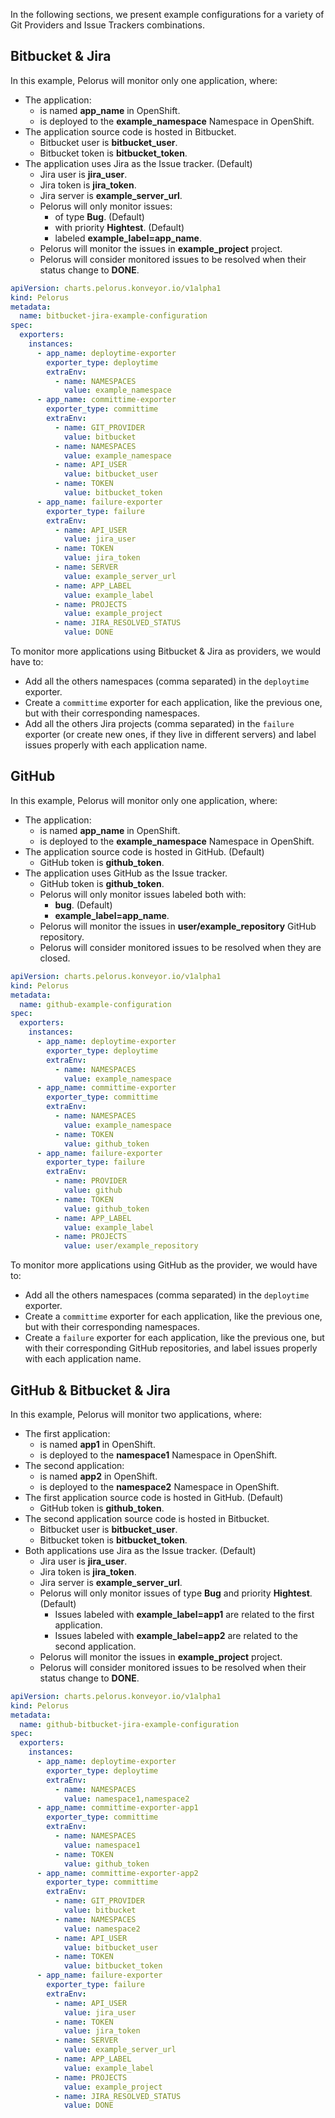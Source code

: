 In the following sections, we present example configurations for a variety of Git Providers and Issue Trackers combinations.

## Bitbucket & Jira

In this example, Pelorus will monitor only one application, where:

* The application:
    * is named **app_name** in OpenShift.
    * is deployed to the **example_namespace** Namespace in OpenShift.
* The application source code is hosted in Bitbucket.
    * Bitbucket user is **bitbucket_user**.
    * Bitbucket token is **bitbucket_token**.
* The application uses Jira as the Issue tracker. (Default)
    * Jira user is **jira_user**.
    * Jira token is **jira_token**.
    * Jira server is **example_server_url**.
    * Pelorus will only monitor issues:
        * of type **Bug**. (Default)
        * with priority **Hightest**. (Default)
        * labeled **example_label=app_name**.
    * Pelorus will monitor the issues in **example_project** project.
    * Pelorus will consider monitored issues to be resolved when their status change to **DONE**.

```yaml
apiVersion: charts.pelorus.konveyor.io/v1alpha1
kind: Pelorus
metadata:
  name: bitbucket-jira-example-configuration
spec:
  exporters:
    instances:
      - app_name: deploytime-exporter
        exporter_type: deploytime
        extraEnv:
          - name: NAMESPACES
            value: example_namespace
      - app_name: committime-exporter
        exporter_type: committime
        extraEnv:
          - name: GIT_PROVIDER
            value: bitbucket
          - name: NAMESPACES
            value: example_namespace
          - name: API_USER
            value: bitbucket_user
          - name: TOKEN
            value: bitbucket_token
      - app_name: failure-exporter
        exporter_type: failure
        extraEnv:
          - name: API_USER
            value: jira_user
          - name: TOKEN
            value: jira_token
          - name: SERVER
            value: example_server_url
          - name: APP_LABEL
            value: example_label
          - name: PROJECTS
            value: example_project
          - name: JIRA_RESOLVED_STATUS
            value: DONE
```

To monitor more applications using Bitbucket & Jira as providers, we would have to:

* Add all the others namespaces (comma separated) in the `deploytime` exporter.
* Create a `committime` exporter for each application, like the previous one, but with their corresponding namespaces.
* Add all the others Jira projects (comma separated) in the `failure` exporter (or create new ones, if they live in different servers) and label issues properly with each application name.

## GitHub

In this example, Pelorus will monitor only one application, where:

* The application:
    * is named **app_name** in OpenShift.
    * is deployed to the **example_namespace** Namespace in OpenShift.
* The application source code is hosted in GitHub. (Default)
    * GitHub token is **github_token**.
* The application uses GitHub as the Issue tracker.
    * GitHub token is **github_token**.
    * Pelorus will only monitor issues labeled both with:
        * **bug**. (Default)
        * **example_label=app_name**.
    * Pelorus will monitor the issues in **user/example_repository** GitHub repository.
    * Pelorus will consider monitored issues to be resolved when they are closed.

```yaml
apiVersion: charts.pelorus.konveyor.io/v1alpha1
kind: Pelorus
metadata:
  name: github-example-configuration
spec:
  exporters:
    instances:
      - app_name: deploytime-exporter
        exporter_type: deploytime
        extraEnv:
          - name: NAMESPACES
            value: example_namespace
      - app_name: committime-exporter
        exporter_type: committime
        extraEnv:
          - name: NAMESPACES
            value: example_namespace
          - name: TOKEN
            value: github_token
      - app_name: failure-exporter
        exporter_type: failure
        extraEnv:
          - name: PROVIDER
            value: github
          - name: TOKEN
            value: github_token
          - name: APP_LABEL
            value: example_label
          - name: PROJECTS
            value: user/example_repository
```

To monitor more applications using GitHub as the provider, we would have to:

* Add all the others namespaces (comma separated) in the `deploytime` exporter.
* Create a `committime` exporter for each application, like the previous one, but with their corresponding namespaces.
* Create a `failure` exporter for each application, like the previous one, but with their corresponding GitHub repositories, and label issues properly with each application name.

## GitHub & Bitbucket & Jira

In this example, Pelorus will monitor two applications, where:

* The first application:
    * is named **app1** in OpenShift.
    * is deployed to the **namespace1** Namespace in OpenShift.
* The second application:
    * is named **app2** in OpenShift.
    * is deployed to the **namespace2** Namespace in OpenShift.
* The first application source code is hosted in GitHub. (Default)
    * GitHub token is **github_token**.
* The second application source code is hosted in Bitbucket.
    * Bitbucket user is **bitbucket_user**.
    * Bitbucket token is **bitbucket_token**.
* Both applications use Jira as the Issue tracker. (Default)
    * Jira user is **jira_user**.
    * Jira token is **jira_token**.
    * Jira server is **example_server_url**.
    * Pelorus will only monitor issues of type **Bug** and priority **Hightest**. (Default)
        * Issues labeled with **example_label=app1** are related to the first application.
        * Issues labeled with **example_label=app2** are related to the second application.
    * Pelorus will monitor the issues in **example_project** project.
    * Pelorus will consider monitored issues to be resolved when their status change to **DONE**.

```yaml
apiVersion: charts.pelorus.konveyor.io/v1alpha1
kind: Pelorus
metadata:
  name: github-bitbucket-jira-example-configuration
spec:
  exporters:
    instances:
      - app_name: deploytime-exporter
        exporter_type: deploytime
        extraEnv:
          - name: NAMESPACES
            value: namespace1,namespace2
      - app_name: committime-exporter-app1
        exporter_type: committime
        extraEnv:
          - name: NAMESPACES
            value: namespace1
          - name: TOKEN
            value: github_token
      - app_name: committime-exporter-app2
        exporter_type: committime
        extraEnv:
          - name: GIT_PROVIDER
            value: bitbucket
          - name: NAMESPACES
            value: namespace2
          - name: API_USER
            value: bitbucket_user
          - name: TOKEN
            value: bitbucket_token
      - app_name: failure-exporter
        exporter_type: failure
        extraEnv:
          - name: API_USER
            value: jira_user
          - name: TOKEN
            value: jira_token
          - name: SERVER
            value: example_server_url
          - name: APP_LABEL
            value: example_label
          - name: PROJECTS
            value: example_project
          - name: JIRA_RESOLVED_STATUS
            value: DONE
```
